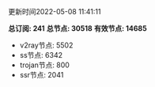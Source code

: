 更新时间2022-05-08 11:41:11

**总订阅: 241**
**总节点: 30518**
**有效节点: 14685**
- v2ray节点: 5502
- ss节点: 6342
- trojan节点: 800
- ssr节点: 2041
